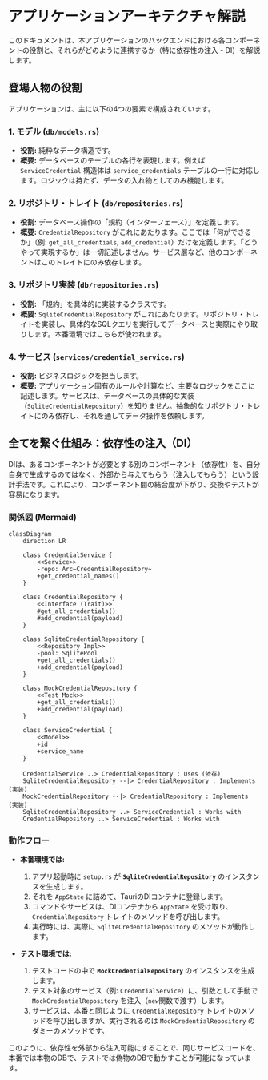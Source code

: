 # アプリケーションアーキテクチャ解説

このドキュメントは、本アプリケーションのバックエンドにおける各コンポーネントの役割と、それらがどのように連携するか（特に依存性の注入 - DI）を解説します。

## 登場人物の役割

アプリケーションは、主に以下の4つの要素で構成されています。

### 1. モデル (`db/models.rs`)

- **役割:** 純粋なデータ構造です。
- **概要:** データベースのテーブルの各行を表現します。例えば `ServiceCredential` 構造体は `service_credentials` テーブルの一行に対応します。ロジックは持たず、データの入れ物としてのみ機能します。

### 2. リポジトリ・トレイト (`db/repositories.rs`)

- **役割:** データベース操作の「規約（インターフェース）」を定義します。
- **概要:** `CredentialRepository` がこれにあたります。ここでは「何ができるか」（例: `get_all_credentials`, `add_credential`）だけを定義します。「どうやって実現するか」は一切記述しません。サービス層など、他のコンポーネントはこのトレイトにのみ依存します。

### 3. リポジトリ実装 (`db/repositories.rs`)

- **役割:** 「規約」を具体的に実装するクラスです。
- **概要:** `SqliteCredentialRepository` がこれにあたります。リポジトリ・トレイトを実装し、具体的なSQLクエリを実行してデータベースと実際にやり取りします。本番環境ではこちらが使われます。

### 4. サービス (`services/credential_service.rs`)

- **役割:** ビジネスロジックを担当します。
- **概要:** アプリケーション固有のルールや計算など、主要なロジックをここに記述します。サービスは、データベースの具体的な実装（`SqliteCredentialRepository`）を知りません。抽象的なリポジトリ・トレイトにのみ依存し、それを通してデータ操作を依頼します。

## 全てを繋ぐ仕組み：依存性の注入（DI）

DIは、あるコンポーネントが必要とする別のコンポーネント（依存性）を、自分自身で生成するのではなく、外部から与えてもらう（注入してもらう）という設計手法です。これにより、コンポーネント間の結合度が下がり、交換やテストが容易になります。

### 関係図 (Mermaid)

```mermaid
classDiagram
    direction LR

    class CredentialService {
        <<Service>>
        -repo: Arc~CredentialRepository~
        +get_credential_names()
    }

    class CredentialRepository {
        <<Interface (Trait)>>
        #get_all_credentials()
        #add_credential(payload)
    }

    class SqliteCredentialRepository {
        <<Repository Impl>>
        -pool: SqlitePool
        +get_all_credentials()
        +add_credential(payload)
    }

    class MockCredentialRepository {
        <<Test Mock>>
        +get_all_credentials()
        +add_credential(payload)
    }

    class ServiceCredential {
        <<Model>>
        +id
        +service_name
    }

    CredentialService ..> CredentialRepository : Uses (依存)
    SqliteCredentialRepository --|> CredentialRepository : Implements (実装)
    MockCredentialRepository --|> CredentialRepository : Implements (実装)
    SqliteCredentialRepository ..> ServiceCredential : Works with
    CredentialRepository ..> ServiceCredential : Works with

```

### 動作フロー

- **本番環境では:**
  1. アプリ起動時に `setup.rs` が **`SqliteCredentialRepository`** のインスタンスを生成します。
  2. それを `AppState` に詰めて、TauriのDIコンテナに登録します。
  3. コマンドやサービスは、DIコンテナから `AppState` を受け取り、`CredentialRepository` トレイトのメソッドを呼び出します。
  4. 実行時には、実際に `SqliteCredentialRepository` のメソッドが動作します。

- **テスト環境では:**
  1. テストコードの中で **`MockCredentialRepository`** のインスタンスを生成します。
  2. テスト対象のサービス（例: `CredentialService`）に、引数として手動で `MockCredentialRepository` を注入（`new`関数で渡す）します。
  3. サービスは、本番と同じように `CredentialRepository` トレイトのメソッドを呼び出しますが、実行されるのは `MockCredentialRepository` のダミーのメソッドです。

このように、依存性を外部から注入可能にすることで、同じサービスコードを、本番では本物のDBで、テストでは偽物のDBで動かすことが可能になっています。

